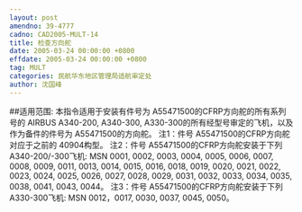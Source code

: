 ```yaml
---
layout: post
amendno: 39-4777
cadno: CAD2005-MULT-14
title: 检查方向舵
date: 2005-03-24 00:00:00 +0800
effdate: 2005-03-24 00:00:00 +0800
tag: MULT
categories: 民航华东地区管理局适航审定处
author: 沈国峰
---
```


##适用范围:
本指令适用于安装有件号为 A55471500的CFRP方向舵的所有系列号的 AIRBUS A340-200, A340-300, A330-300的所有经型号审定的飞机，以及作为备件的件号为 A55471500的方向舵。 注1：件号 A55471500的CFRP方向舵对应于之前的 40904构型。 注2：件号 A55471500的CFRP方向舵安装于下列 A340-200/-300飞机: MSN 0001, 0002, 0003, 0004, 0005, 0006, 0007, 0008, 0009, 0011, 0013, 0014, 0015, 0016, 0018, 0019, 0020, 0021, 0022, 0023, 0024, 0025, 0026, 0027, 0028, 0029, 0031, 0032, 0033, 0034, 0035, 0038, 0041, 0043, 0044。 注3：件号 A55471500的CFRP方向舵安装于下列 A330-300飞机: MSN 0012，0017, 0030, 0037, 0045, 0050。


